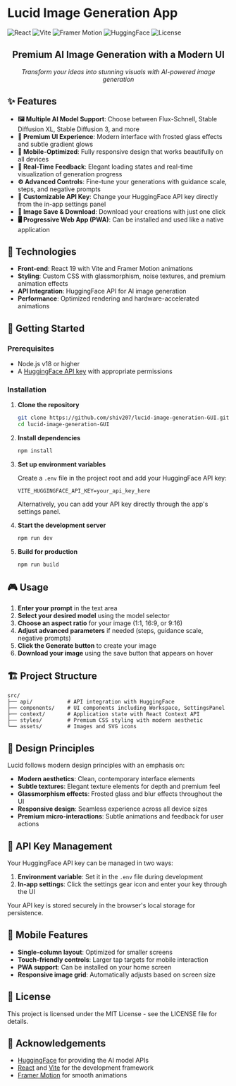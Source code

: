# Lucid Image Generation App

![React](https://img.shields.io/badge/React-19-blue?logo=react)
![Vite](https://img.shields.io/badge/Vite-5.0-646CFF?logo=vite)
![Framer Motion](https://img.shields.io/badge/Framer_Motion-10.0-blueviolet)
![HuggingFace](https://img.shields.io/badge/HuggingFace_API-Integrated-yellow?logo=huggingface)
![License](https://img.shields.io/badge/License-MIT-green)

<div align="center">

## Premium AI Image Generation with a Modern UI

*Transform your ideas into stunning visuals with AI-powered image generation*
</div>

## ✨ Features

- **🖼️ Multiple AI Model Support**: Choose between Flux-Schnell, Stable Diffusion XL, Stable Diffusion 3, and more
- **🎨 Premium UI Experience**: Modern interface with frosted glass effects and subtle gradient glows
- **📱 Mobile-Optimized**: Fully responsive design that works beautifully on all devices
- **🔄 Real-Time Feedback**: Elegant loading states and real-time visualization of generation progress
- **⚙️ Advanced Controls**: Fine-tune your generations with guidance scale, steps, and negative prompts
- **🔧 Customizable API Key**: Change your HuggingFace API key directly from the in-app settings panel
- **💾 Image Save & Download**: Download your creations with just one click
- **🖥️ Progressive Web App (PWA)**: Can be installed and used like a native application

## 🚀 Technologies

- **Front-end**: React 19 with Vite and Framer Motion animations
- **Styling**: Custom CSS with glassmorphism, noise textures, and premium animation effects
- **API Integration**: HuggingFace API for AI image generation
- **Performance**: Optimized rendering and hardware-accelerated animations

## 🔧 Getting Started

### Prerequisites

- Node.js v18 or higher
- A [HuggingFace API key](https://huggingface.co/settings/tokens) with appropriate permissions

### Installation

1. **Clone the repository**

   ```bash
   git clone https://github.com/shiv207/lucid-image-generation-GUI.git
   cd lucid-image-generation-GUI
   ```

2. **Install dependencies**

   ```bash
   npm install
   ```

3. **Set up environment variables**

   Create a `.env` file in the project root and add your HuggingFace API key:

   ```
   VITE_HUGGINGFACE_API_KEY=your_api_key_here
   ```

   Alternatively, you can add your API key directly through the app's settings panel.

4. **Start the development server**

   ```bash
   npm run dev
   ```

5. **Build for production**

   ```bash
   npm run build
   ```

## 🎮 Usage

1. **Enter your prompt** in the text area
2. **Select your desired model** using the model selector
3. **Choose an aspect ratio** for your image (1:1, 16:9, or 9:16)
4. **Adjust advanced parameters** if needed (steps, guidance scale, negative prompts)
5. **Click the Generate button** to create your image
6. **Download your image** using the save button that appears on hover

## 🏗️ Project Structure

```
src/
├── api/           # API integration with HuggingFace
├── components/    # UI components including Workspace, SettingsPanel
├── context/       # Application state with React Context API
├── styles/        # Premium CSS styling with modern aesthetic
└── assets/        # Images and SVG icons
```

## 🎨 Design Principles

Lucid follows modern design principles with an emphasis on:

- **Modern aesthetics**: Clean, contemporary interface elements
- **Subtle textures**: Elegant texture elements for depth and premium feel
- **Glassmorphism effects**: Frosted glass and blur effects throughout the UI
- **Responsive design**: Seamless experience across all device sizes
- **Premium micro-interactions**: Subtle animations and feedback for user actions

## 🔑 API Key Management

Your HuggingFace API key can be managed in two ways:

1. **Environment variable**: Set it in the `.env` file during development
2. **In-app settings**: Click the settings gear icon and enter your key through the UI

Your API key is stored securely in the browser's local storage for persistence.

## 📱 Mobile Features

- **Single-column layout**: Optimized for smaller screens
- **Touch-friendly controls**: Larger tap targets for mobile interaction
- **PWA support**: Can be installed on your home screen
- **Responsive image grid**: Automatically adjusts based on screen size

## 📄 License

This project is licensed under the MIT License - see the LICENSE file for details.

## 🙏 Acknowledgements

- [HuggingFace](https://huggingface.co/) for providing the AI model APIs
- [React](https://reactjs.org/) and [Vite](https://vitejs.dev/) for the development framework
- [Framer Motion](https://www.framer.com/motion/) for smooth animations

